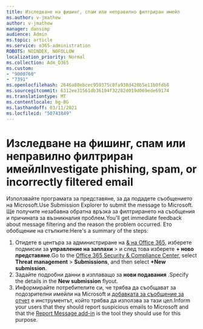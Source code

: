 ```yaml
---
title: Изследване на фишинг, спам или неправилно филтриран имейл
ms.author: v-jmathew
author: v-jmathew
manager: dansimp
audience: Admin
ms.topic: article
ms.service: o365-administration
ROBOTS: NOINDEX, NOFOLLOW
localization_priority: Normal
ms.collection: Adm_O365
ms.custom:
- "9000760"
- "7391"
ms.openlocfilehash: 2646a80ebcec959375c8fa938d420b5e11b0fdb8
ms.sourcegitcommit: 6312ee31561db36104f32282d019d069ede69174
ms.translationtype: MT
ms.contentlocale: bg-BG
ms.lasthandoff: 03/11/2021
ms.locfileid: "50743849"
---
```

# <a name="investigate-phishing-spam-or-incorrectly-filtered-email"></a><span data-ttu-id="6480c-102">Изследване на фишинг, спам или неправилно филтриран имейл</span><span class="sxs-lookup"><span data-stu-id="6480c-102">Investigate phishing, spam, or incorrectly filtered email</span></span>

<span data-ttu-id="6480c-103">Използвайте програмата за представяне, за да подадете съобщението на Microsoft.</span><span class="sxs-lookup"><span data-stu-id="6480c-103">Use Submission Explorer to submit the message to Microsoft.</span></span> <span data-ttu-id="6480c-104">Ще получите незабавна обратна връзка за филтрирането на съобщения и причината за възникналия проблем.</span><span class="sxs-lookup"><span data-stu-id="6480c-104">You'll get immediate feedback about message filtering and the reason the problem occurred.</span></span> <span data-ttu-id="6480c-105">Ето обобщение на стъпките:</span><span class="sxs-lookup"><span data-stu-id="6480c-105">Here's a summary of the steps:</span></span>

1. <span data-ttu-id="6480c-106">Отидете в центъра за администриране на [& на Office 365](https://go.microsoft.com/fwlink/p/?linkid=2077143), изберете подмисии за **управление на заплахи**  >  и след това изберете **+ ново представяне**.</span><span class="sxs-lookup"><span data-stu-id="6480c-106">Go to the [Office 365 Security & Compliance Center](https://go.microsoft.com/fwlink/p/?linkid=2077143), select **Threat management** > **Submissions**, and then select **+New submission**.</span></span>
2. <span data-ttu-id="6480c-107">Задайте подробни данни в изплаващо за **нови подавания** .</span><span class="sxs-lookup"><span data-stu-id="6480c-107">Specify the details in the **New submission** flyout.</span></span>
3. <span data-ttu-id="6480c-108">Информирайте потребителите си, че трябва да съобщават за подозрителни имейли на Microsoft и [добавката за съобщение за отчет](https://go.microsoft.com/fwlink/?linkid=2092385) е инструментът, който трябва да използва за тази цел.</span><span class="sxs-lookup"><span data-stu-id="6480c-108">Inform your users that they should report suspicious emails to Microsoft and that the [Report Message add-in](https://go.microsoft.com/fwlink/?linkid=2092385) is the tool they should use for this purpose.</span></span>
